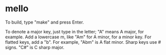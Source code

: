 # mello

To build, type "make" and press Enter.

To denote a major key, just type in the letter; "A" means A major, for example.
Add a lowercase m, like "Am" for A minor, for a minor key.
For flatted keys, add a "b". For example, "Abm" is A flat minor.
Sharp keys use \# signs. "C\#" is C sharp major.
